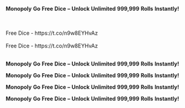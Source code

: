 <strong>Monopoly</strong> <strong>Go</strong> <strong>Free</strong> <strong>Dice</strong> <strong>–</strong> <strong>Unlock</strong> <strong>Unlimited</strong> <strong>999,999</strong> <strong>Rolls</strong> <strong>Instantly!</strong>

<br>
<br>Free Dice - https://t.co/n9w8EYHvAz
<br>
<br>Free Dice - https://t.co/n9w8EYHvAz
<br>
<br>

<strong>Monopoly</strong> <strong>Go</strong> <strong>Free</strong> <strong>Dice</strong> <strong>–</strong> <strong>Unlock</strong> <strong>Unlimited</strong> <strong>999,999</strong> <strong>Rolls</strong> <strong>Instantly!</strong>

<strong>Monopoly</strong> <strong>Go</strong> <strong>Free</strong> <strong>Dice</strong> <strong>–</strong> <strong>Unlock</strong> <strong>Unlimited</strong> <strong>999,999</strong> <strong>Rolls</strong> <strong>Instantly!</strong>

<strong>Monopoly</strong> <strong>Go</strong> <strong>Free</strong> <strong>Dice</strong> <strong>–</strong> <strong>Unlock</strong> <strong>Unlimited</strong> <strong>999,999</strong> <strong>Rolls</strong> <strong>Instantly!</strong>

<strong>Monopoly</strong> <strong>Go</strong> <strong>Free</strong> <strong>Dice</strong> <strong>–</strong> <strong>Unlock</strong> <strong>Unlimited</strong> <strong>999,999</strong> <strong>Rolls</strong> <strong>Instantly!</strong>
